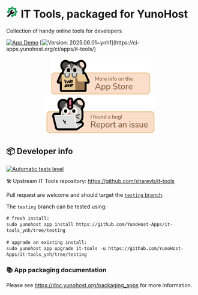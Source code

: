 <!--
N.B.: This README was automatically generated by <https://github.com/YunoHost/apps_tools/blob/main/readme_generator>
It shall NOT be edited by hand.
-->

<h1>
  <img src="https://raw.githubusercontent.com/YunoHost/apps/main/logos/it-tools.png" width="32px" alt="Logo of IT Tools">
  IT Tools, packaged for YunoHost
</h1>

Collection of handy online tools for developers

[![App Demo](https://img.shields.io/badge/App_Demo-blue?style=for-the-badge)](https://sharevb-it-tools.vercel.app)
[![Version: 2025.06.01~ynh1](https://img.shields.io/badge/Version-2025.06.01~ynh1-rgba(0,150,0,1)?style=for-the-badge)](https://ci-apps.yunohost.org/ci/apps/it-tools/)

<div align="center">
<a href="https://apps.yunohost.org/app/it-tools"><img height="100px" src="https://github.com/YunoHost/yunohost-artwork/raw/refs/heads/main/badges/neopossum-badges/badge_more_info_on_the_appstore.svg"/></a>
<a href="https://github.com/YunoHost-Apps/it-tools_ynh/issues"><img height="100px" src="https://github.com/YunoHost/yunohost-artwork/raw/refs/heads/main/badges/neopossum-badges/badge_report_an_issue.svg"/></a>
</div>

## 📦 Developer info

[![Automatic tests level](https://apps.yunohost.org/badge/cilevel/it-tools)](https://ci-apps.yunohost.org/ci/apps/it-tools/)

🛠️ Upstream IT Tools repository: <https://github.com/sharevb/it-tools>

Pull request are welcome and should target the [`testing` branch](https://github.com/YunoHost-Apps/it-tools_ynh/tree/testing).

The `testing` branch can be tested using:
```
# fresh install:
sudo yunohost app install https://github.com/YunoHost-Apps/it-tools_ynh/tree/testing

# upgrade an existing install:
sudo yunohost app upgrade it-tools -u https://github.com/YunoHost-Apps/it-tools_ynh/tree/testing
```

### 📚 App packaging documentation

Please see <https://doc.yunohost.org/packaging_apps> for more information.